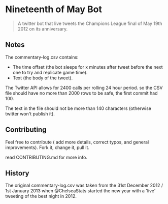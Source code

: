 # Nineteenth of May Bot

> A twitter bot that live tweets the Champions League final of May 19th 2012 on its anniversary.

## Notes

The commentary-log.csv contains:

- The time offset (the bot sleeps for x minutes after tweet before the next one to try and replicate game time).
- Text (the body of the tweet).

The Twitter API allows for 2400 calls per rolling 24 hour period. so the CSV file should have no more than 2000 rows to be safe, the first commit had 100.

The text in the file should not be more than 140 characters (otherwise twitter won't publish it).

## Contributing

Feel free to contribute ( add more details, correct typos, and general improvements).
Fork it, change it, pull it.

read CONTRIBUTING.md for more info.

## History

The original commentary-log.csv was taken from the 31st December 2012 / 1st January 2013 when @ChelseaStats started the new year with a 'live' tweeting of the best night in 2012.
